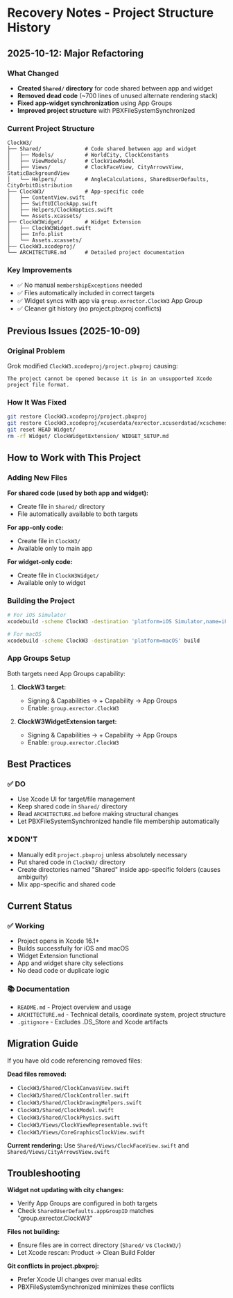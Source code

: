 # Recovery Notes - Project Structure History

## 2025-10-12: Major Refactoring

### What Changed
- **Created `Shared/` directory** for code shared between app and widget
- **Removed dead code** (~700 lines of unused alternate rendering stack)
- **Fixed app-widget synchronization** using App Groups
- **Improved project structure** with PBXFileSystemSynchronized

### Current Project Structure

```
ClockW3/
├── Shared/              # Code shared between app and widget
│   ├── Models/          # WorldCity, ClockConstants
│   ├── ViewModels/      # ClockViewModel
│   ├── Views/           # ClockFaceView, CityArrowsView, StaticBackgroundView
│   └── Helpers/         # AngleCalculations, SharedUserDefaults, CityOrbitDistribution
├── ClockW3/             # App-specific code
│   ├── ContentView.swift
│   ├── SwiftUIClockApp.swift
│   ├── Helpers/ClockHaptics.swift
│   └── Assets.xcassets/
├── ClockW3Widget/       # Widget Extension
│   ├── ClockW3Widget.swift
│   ├── Info.plist
│   └── Assets.xcassets/
├── ClockW3.xcodeproj/
└── ARCHITECTURE.md      # Detailed project documentation
```

### Key Improvements
- ✅ No manual `membershipExceptions` needed
- ✅ Files automatically included in correct targets
- ✅ Widget syncs with app via `group.exrector.ClockW3` App Group
- ✅ Cleaner git history (no project.pbxproj conflicts)

## Previous Issues (2025-10-09)

### Original Problem
Grok modified `ClockW3.xcodeproj/project.pbxproj` causing:
```
The project cannot be opened because it is in an unsupported Xcode project file format.
```

### How It Was Fixed
```bash
git restore ClockW3.xcodeproj/project.pbxproj
git restore ClockW3.xcodeproj/xcuserdata/exrector.xcuserdatad/xcschemes/xcschememanagement.plist
git reset HEAD Widget/
rm -rf Widget/ ClockWidgetExtension/ WIDGET_SETUP.md
```

## How to Work with This Project

### Adding New Files

**For shared code (used by both app and widget):**
- Create file in `Shared/` directory
- File automatically available to both targets

**For app-only code:**
- Create file in `ClockW3/`
- Available only to main app

**For widget-only code:**
- Create file in `ClockW3Widget/`
- Available only to widget

### Building the Project

```bash
# For iOS Simulator
xcodebuild -scheme ClockW3 -destination 'platform=iOS Simulator,name=iPhone 16' build

# For macOS
xcodebuild -scheme ClockW3 -destination 'platform=macOS' build
```

### App Groups Setup

Both targets need App Groups capability:

1. **ClockW3 target:**
   - Signing & Capabilities → + Capability → App Groups
   - Enable: `group.exrector.ClockW3`

2. **ClockW3WidgetExtension target:**
   - Signing & Capabilities → + Capability → App Groups
   - Enable: `group.exrector.ClockW3`

## Best Practices

### ✅ DO
- Use Xcode UI for target/file management
- Keep shared code in `Shared/` directory
- Read `ARCHITECTURE.md` before making structural changes
- Let PBXFileSystemSynchronized handle file membership automatically

### ❌ DON'T
- Manually edit `project.pbxproj` unless absolutely necessary
- Put shared code in `ClockW3/` directory
- Create directories named "Shared" inside app-specific folders (causes ambiguity)
- Mix app-specific and shared code

## Current Status

### ✅ Working
- Project opens in Xcode 16.1+
- Builds successfully for iOS and macOS
- Widget Extension functional
- App and widget share city selections
- No dead code or duplicate logic

### 📚 Documentation
- `README.md` - Project overview and usage
- `ARCHITECTURE.md` - Technical details, coordinate system, project structure
- `.gitignore` - Excludes .DS_Store and Xcode artifacts

## Migration Guide

If you have old code referencing removed files:

**Dead files removed:**
- `ClockW3/Shared/ClockCanvasView.swift`
- `ClockW3/Shared/ClockController.swift`
- `ClockW3/Shared/ClockDrawingHelpers.swift`
- `ClockW3/Shared/ClockModel.swift`
- `ClockW3/Shared/ClockPhysics.swift`
- `ClockW3/Views/ClockViewRepresentable.swift`
- `ClockW3/Views/CoreGraphicsClockView.swift`

**Current rendering:**
Use `Shared/Views/ClockFaceView.swift` and `Shared/Views/CityArrowsView.swift`

## Troubleshooting

**Widget not updating with city changes:**
- Verify App Groups are configured in both targets
- Check `SharedUserDefaults.appGroupID` matches "group.exrector.ClockW3"

**Files not building:**
- Ensure files are in correct directory (`Shared/` vs `ClockW3/`)
- Let Xcode rescan: Product → Clean Build Folder

**Git conflicts in project.pbxproj:**
- Prefer Xcode UI changes over manual edits
- PBXFileSystemSynchronized minimizes these conflicts
